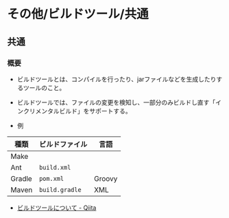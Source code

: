 # その他/ビルドツール/共通

## 共通

### 概要

- ビルドツールとは、コンパイルを行ったり、jarファイルなどを生成したりするツールのこと。
- ビルドツールでは、ファイルの変更を検知し、一部分のみビルドし直す「インクリメンタルビルド」をサポートする。

- 例

| 種類   | ビルドファイル | 言語   |
| ------ | -------------- | ------ |
| Make   |                |        |
| Ant    | `build.xml`    |        |
| Gradle | `pom.xml`      | Groovy |
| Maven  | `build.gradle` | XML    |

- [ビルドツールについて - Qiita](https://qiita.com/yskuma6684/items/62f31ffc6e5580500e31)
